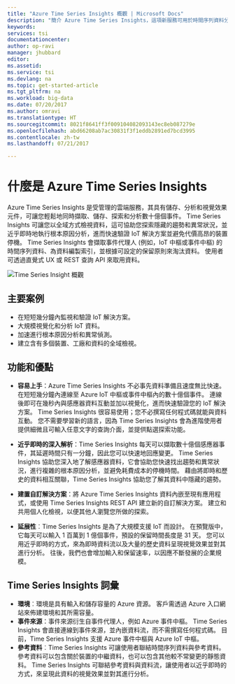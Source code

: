 ```yaml
---
title: "Azure Time Series Insights 概觀 | Microsoft Docs"
description: "簡介 Azure Time Series Insights，這項新服務可用於時間序列資料分析和 IoT 解決方案"
keywords: 
services: tsi
documentationcenter: 
author: op-ravi
manager: jhubbard
editor: 
ms.assetid: 
ms.service: tsi
ms.devlang: na
ms.topic: get-started-article
ms.tgt_pltfrm: na
ms.workload: big-data
ms.date: 07/20/2017
ms.author: omravi
ms.translationtype: HT
ms.sourcegitcommit: 8021f8641ff3f009104082093143ec8eb087279e
ms.openlocfilehash: abd66208ab7ac30831f3f1eddb2891ed7bcd3995
ms.contentlocale: zh-tw
ms.lasthandoff: 07/21/2017

---
```


# <a name="what-is-azure-time-series-insights"></a>什麼是 Azure Time Series Insights

Azure Time Series Insights 是受管理的雲端服務，其具有儲存、分析和視覺效果元件，可讓您輕鬆地同時擷取、儲存、探索和分析數十億個事件。 Time Series Insights 可讓您以全域方式檢視資料，這可協助您探索隱藏的趨勢和異常狀況，並近乎即時地執行根本原因分析，進而快速驗證 IoT 解決方案並避免代價高昂的裝置停機。 Time Series Insights 會擷取事件代理人 (例如，IoT 中樞或事件中樞) 的時間序列資料、為資料編製索引，並根據可設定的保留原則來淘汰資料。 使用者可透過直覺式 UX 或 REST 查詢 API 來取用資料。

![Time Series Insight 概觀](media/overview/time-series-insights-overview-flow.png)

## <a name="primary-scenarios"></a>主要案例

* 在短短幾分鐘內監視和驗證 IoT 解決方案。
* 大規模視覺化和分析 IoT 資料。
* 加速進行根本原因分析和異常偵測。
* 建立含有多個裝置、工廠和資料的全域檢視。

## <a name="capabilities-and-benefits"></a>功能和優點

* **容易上手**：Azure Time Series Insights 不必事先資料準備且速度無比快速。 在短短幾分鐘內連線至 Azure IoT 中樞或事件中樞內的數十億個事件。 連線後即可在幾秒內與感應器資料互動並加以視覺化，進而快速驗證您的 IoT 解決方案。 Time Series Insights 很容易使用；您不必撰寫任何程式碼就能與資料互動。  您不需要學習新的語言，因為 Time Series Insights 會為進階使用者提供細微且可輸入任意文字的查詢介面，並提供點選探索功能。

* **近乎即時的深入解析**：Time Series Insights 每天可以擷取數十億個感應器事件，其延遲時間只有一分鐘，因此您可以快速地回應變更。 Time Series Insights 協助您深入地了解感應器資料，它會協助您快速找出趨勢和異常狀況，進行複雜的根本原因分析，並避免耗費成本的停機時間。 藉由將即時和歷史的資料相互關聯，Time Series Insights 協助您了解其資料中隱藏的趨勢。

* **建置自訂解決方案**：將 Azure Time Series Insights 資料內嵌至現有應用程式，或使用 Time Series Insights REST API 建立新的自訂解決方案。 建立和共用個人化檢視，以便其他人瀏覽您所做的探索。

* **延展性**︰Time Series Insights 是為了大規模支援 IoT 而設計。 在預覽版中，它每天可以輸入 1 百萬到 1 億個事件，預設的保留時間長度是 31 天。 您可以用近乎即時的方式，來為即時資料流以及大量的歷史資料呈現視覺效果並對其進行分析。 往後，我們也會增加輸入和保留速率，以因應不斷發展的企業規模。

## <a name="time-series-insights-glossary"></a>Time Series Insights 詞彙

* **環境**︰環境是具有輸入和儲存容量的 Azure 資源。  客戶需透過 Azure 入口網站來佈建環境和其所需容量。
* **事件來源**：事件來源衍生自事件代理人，例如 Azure 事件中樞。  Time Series Insights 會直接連線到事件來源，並內嵌資料流，而不需撰寫任何程式碼。 目前，Time Series Insights 支援 Azure 事件中樞與 Azure IoT 中樞。
* **參考資料**︰Time Series Insights 可讓使用者聯結時間序列資料與參考資料。  參考資料可以包含關於裝置的中繼資料，也可以包含其他較不常變更的靜態資料。 Time Series Insights 可聯結參考資料與資料流，讓使用者以近乎即時的方式，來呈現此資料的視覺效果並對其進行分析。

